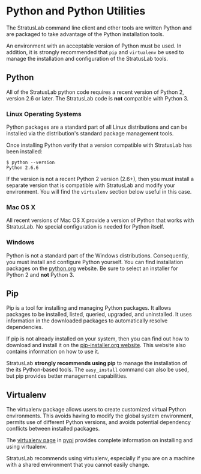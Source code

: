 
# Python and Python Utilities

The StratusLab command line client and other tools are written
Python and are packaged to take advantage of the Python installation
tools.

An environment with an acceptable version of Python must be used.  In
addition, it is strongly recommended that `pip` and `virtualenv` be
used to manage the installation and configuration of the StratusLab
tools. 

## Python

All of the StratusLab python code requires a recent version of Python
2, version 2.6 or later.  The StratusLab code is **not** compatible
with Python 3.

### Linux Operating Systems

Python packages are a standard part of all Linux distributions and can
be installed via the distribution's standard package management
tools.

Once installing Python verify that a version compatible with
StratusLab has been installed:

    $ python --version
    Python 2.6.6

If the version is not a recent Python 2 version (2.6+), then you must
install a separate version that is compatible with StratusLab and
modify your environment.  You will find the `virtualenv` section below
useful in this case.

### Mac OS X

All recent versions of Mac OS X provide a version of Python that works
with StratusLab.  No special configuration is needed for Python
itself. 

### Windows

Python is not a standard part of the Windows distributions.
Consequently, you must install and configure Python yourself.  You can
find installation packages on the [python.org](http://python.org)
website.  Be sure to select an installer for Python 2 and **not**
Python 3.

## Pip

Pip is a tool for installing and managing Python packages.  It allows
packages to be installed, listed, queried, upgraded, and uninstalled.
It uses information in the downloaded packages to automatically
resolve dependencies.

If pip is not already installed on your system, then you can find out
how to download and install it on the [pip-installer.org
website](http://www.pip-installer.org/en/latest/).  This website also
contains information on how to use it.

StratusLab **strongly recommends using pip** to manage the
installation of the its Python-based tools.  The `easy_install`
command can also be used, but pip provides better management
capabilities. 

## Virtualenv

The virtualenv package allows users to create customized virtual
Python environments.  This avoids having to modify the global system
environment, permits use of different Python versions, and avoids
potential dependency conflicts between installed packages.

The [virtualenv page](https://pypi.python.org/pypi/virtualenv) in
[pypi](https://pypi.python.org/pypi) provides complete information on
installing and using virtualenv.

StratusLab recommends using virtualenv, especially if you are on a
machine with a shared environment that you cannot easily change.

